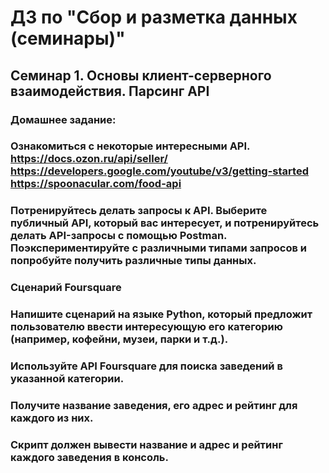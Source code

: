 # ДЗ по "Сбор и разметка данных (семинары)"

## Семинар 1. Основы клиент-серверного взаимодействия. Парсинг API

### Домашнее задание:
### Ознакомиться с некоторые интересными API. https://docs.ozon.ru/api/seller/ https://developers.google.com/youtube/v3/getting-started https://spoonacular.com/food-api

### Потренируйтесь делать запросы к API. Выберите публичный API, который вас интересует, и потренируйтесь делать API-запросы с помощью Postman. Поэкспериментируйте с различными типами запросов и попробуйте получить различные типы данных.

### Сценарий Foursquare

### Напишите сценарий на языке Python, который предложит пользователю ввести интересующую его категорию (например, кофейни, музеи, парки и т.д.).

### Используйте API Foursquare для поиска заведений в указанной категории.

### Получите название заведения, его адрес и рейтинг для каждого из них.

### Скрипт должен вывести название и адрес и рейтинг каждого заведения в консоль.